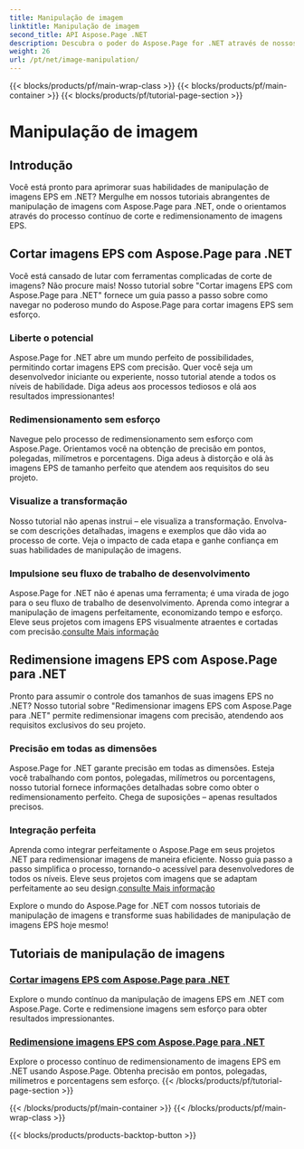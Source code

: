 ```yaml
---
title: Manipulação de imagem
linktitle: Manipulação de imagem
second_title: API Aspose.Page .NET
description: Descubra o poder do Aspose.Page for .NET através de nossos tutoriais de manipulação de imagens. Corte e redimensione imagens EPS sem esforço para obter resultados impressionantes e precisos.
weight: 26
url: /pt/net/image-manipulation/
---
```


{{< blocks/products/pf/main-wrap-class >}}
{{< blocks/products/pf/main-container >}}
{{< blocks/products/pf/tutorial-page-section >}}

# Manipulação de imagem

## Introdução

Você está pronto para aprimorar suas habilidades de manipulação de imagens EPS em .NET? Mergulhe em nossos tutoriais abrangentes de manipulação de imagens com Aspose.Page para .NET, onde o orientamos através do processo contínuo de corte e redimensionamento de imagens EPS.

## Cortar imagens EPS com Aspose.Page para .NET
Você está cansado de lutar com ferramentas complicadas de corte de imagens? Não procure mais! Nosso tutorial sobre "Cortar imagens EPS com Aspose.Page para .NET" fornece um guia passo a passo sobre como navegar no poderoso mundo do Aspose.Page para cortar imagens EPS sem esforço.

### Liberte o potencial
Aspose.Page for .NET abre um mundo perfeito de possibilidades, permitindo cortar imagens EPS com precisão. Quer você seja um desenvolvedor iniciante ou experiente, nosso tutorial atende a todos os níveis de habilidade. Diga adeus aos processos tediosos e olá aos resultados impressionantes!

### Redimensionamento sem esforço
Navegue pelo processo de redimensionamento sem esforço com Aspose.Page. Orientamos você na obtenção de precisão em pontos, polegadas, milímetros e porcentagens. Diga adeus à distorção e olá às imagens EPS de tamanho perfeito que atendem aos requisitos do seu projeto.

### Visualize a transformação
Nosso tutorial não apenas instrui – ele visualiza a transformação. Envolva-se com descrições detalhadas, imagens e exemplos que dão vida ao processo de corte. Veja o impacto de cada etapa e ganhe confiança em suas habilidades de manipulação de imagens.

### Impulsione seu fluxo de trabalho de desenvolvimento
 Aspose.Page for .NET não é apenas uma ferramenta; é uma virada de jogo para o seu fluxo de trabalho de desenvolvimento. Aprenda como integrar a manipulação de imagens perfeitamente, economizando tempo e esforço. Eleve seus projetos com imagens EPS visualmente atraentes e cortadas com precisão.[consulte Mais informação](./crop-eps-images/)

## Redimensione imagens EPS com Aspose.Page para .NET
Pronto para assumir o controle dos tamanhos de suas imagens EPS no .NET? Nosso tutorial sobre "Redimensionar imagens EPS com Aspose.Page para .NET" permite redimensionar imagens com precisão, atendendo aos requisitos exclusivos do seu projeto.

### Precisão em todas as dimensões
Aspose.Page for .NET garante precisão em todas as dimensões. Esteja você trabalhando com pontos, polegadas, milímetros ou porcentagens, nosso tutorial fornece informações detalhadas sobre como obter o redimensionamento perfeito. Chega de suposições – apenas resultados precisos.

### Integração perfeita
 Aprenda como integrar perfeitamente o Aspose.Page em seus projetos .NET para redimensionar imagens de maneira eficiente. Nosso guia passo a passo simplifica o processo, tornando-o acessível para desenvolvedores de todos os níveis. Eleve seus projetos com imagens que se adaptam perfeitamente ao seu design.[consulte Mais informação](./resize-eps-images/)

Explore o mundo do Aspose.Page for .NET com nossos tutoriais de manipulação de imagens e transforme suas habilidades de manipulação de imagens EPS hoje mesmo!
## Tutoriais de manipulação de imagens
### [Cortar imagens EPS com Aspose.Page para .NET](./crop-eps-images/)
Explore o mundo contínuo da manipulação de imagens EPS em .NET com Aspose.Page. Corte e redimensione imagens sem esforço para obter resultados impressionantes.
### [Redimensione imagens EPS com Aspose.Page para .NET](./resize-eps-images/)
Explore o processo contínuo de redimensionamento de imagens EPS em .NET usando Aspose.Page. Obtenha precisão em pontos, polegadas, milímetros e porcentagens sem esforço.
{{< /blocks/products/pf/tutorial-page-section >}}

{{< /blocks/products/pf/main-container >}}
{{< /blocks/products/pf/main-wrap-class >}}

{{< blocks/products/products-backtop-button >}}
